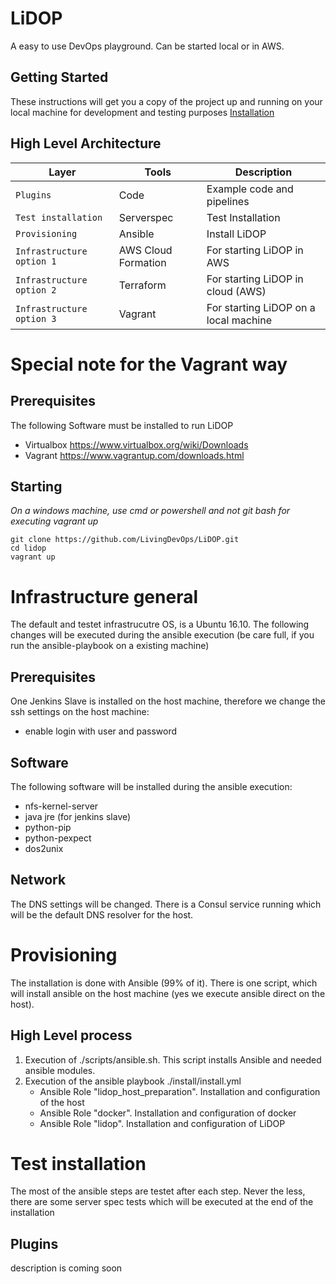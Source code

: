 # LiDOP
A easy to use DevOps playground. Can be started local or in AWS.


## Getting Started
These instructions will get you a copy of the project up and running on your local machine for development and testing purposes
[Installation](./install/Readme.md)


## High Level Architecture

| Layer                     | Tools               | Description
| ------------------------- | ------------------- | ----------------------
| `Plugins`                 | Code                | Example code and pipelines
| `Test installation`       | Serverspec          | Test Installation
| `Provisioning`            | Ansible             | Install LiDOP
| `Infrastructure option 1` | AWS Cloud Formation | For starting LiDOP in AWS
| `Infrastructure option 2` | Terraform           | For starting LiDOP in cloud (AWS)
| `Infrastructure option 3` | Vagrant             | For starting LiDOP on a local machine

# Special note for the Vagrant way

## Prerequisites
The following Software must be installed to run LiDOP
- Virtualbox https://www.virtualbox.org/wiki/Downloads
- Vagrant https://www.vagrantup.com/downloads.html

## Starting
*On a windows machine, use cmd or powershell and not git bash for executing vagrant up*
```
git clone https://github.com/LivingDevOps/LiDOP.git
cd lidop
vagrant up
```

# Infrastructure general

The default and testet infrastrucutre OS, is a Ubuntu 16.10.
The following changes will be executed during the ansible execution (be care full, if you run the ansible-playbook on a existing machine)

## Prerequisites
One Jenkins Slave is installed on the host machine, therefore we change the ssh settings on the host machine:
- enable login with user and password

## Software
The following software will be installed during the ansible execution:
- nfs-kernel-server
- java jre (for jenkins slave)
- python-pip
- python-pexpect
- dos2unix

## Network
The DNS settings will be changed. There is a Consul service running which will be the default DNS resolver for the host.


# Provisioning
The installation is done with Ansible (99% of it). There is one script, which will install ansible on the host machine (yes we execute ansible direct on the host).

## High Level process
1. Execution of ./scripts/ansible.sh. This script installs Ansible and needed ansible modules.
2. Execution of the ansible playbook ./install/install.yml
    - Ansible Role "lidop_host_preparation". Installation and configuration of the host
    - Ansible Role "docker". Installation and configuration of docker
    - Ansible Role "lidop". Installation and configuration of LiDOP

# Test installation
The most of the ansible steps are testet after each step. Never the less, there are some server spec tests which will be executed at the end of the installation

## Plugins
description is coming soon